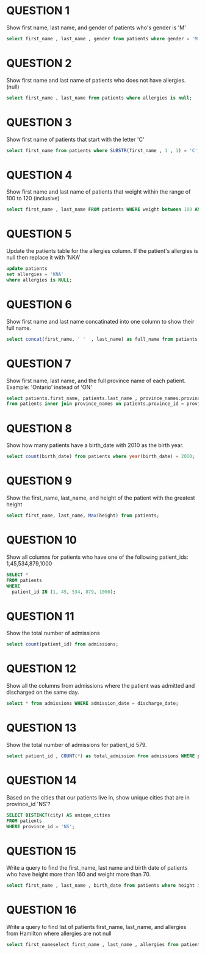 # QUESTION 1
Show first name, last name, and gender of patients who's gender is 'M'
``` sql
select first_name , last_name , gender from patients where gender = 'M';
```

# QUESTION 2
Show first name and last name of patients who does not have allergies. (null)

``` sql
select first_name , last_name from patients where allergies is null;
```

# QUESTION 3
Show first name of patients that start with the letter 'C'

``` sql
select first_name from patients where SUBSTR(first_name , 1 , 1) = 'C';
```
# QUESTION 4

Show first name and last name of patients that weight within the range of 100 to 120 (inclusive)

``` sql
select first_name , last_name FROM patients WHERE weight between 100 AND 120;
```
# QUESTION 5
Update the patients table for the allergies column. If the patient's allergies is null then replace it with 'NKA'

``` sql
update patients 
set allergies = 'KNA'
where allergies is NULL;
```

# QUESTION 6
Show first name and last name concatinated into one column to show their full name.
``` sql
select concat(first_name, ' '  , last_name) as full_name from patients;
```
# QUESTION 7
Show first name, last name, and the full province name of each patient. Example: 'Ontario' instead of 'ON'

``` sql
select patients.first_name, patients.last_name , province_names.province_name
from patients inner join province_names on patients.province_id = province_names.province_id; 
```

# QUESTION 8
Show how many patients have a birth_date with 2010 as the birth year.

``` sql
select count(birth_date) from patients where year(birth_date) = 2010; 
```

# QUESTION 9
Show the first_name, last_name, and height of the patient with the greatest height
``` sql
select first_name, last_name, Max(height) from patients; 
```
# QUESTION 10
Show all columns for patients who have one of the following patient_ids:
1,45,534,879,1000
``` sql
SELECT *
FROM patients
WHERE
  patient_id IN (1, 45, 534, 879, 1000);
```

# QUESTION 11

Show the total number of admissions

``` sql
select count(patient_id) from admissions;
```

# QUESTION 12
Show all the columns from admissions where the patient was admitted and discharged on the same day.
``` sql
select * from admissions WHERE admission_date = discharge_date;
```

# QUESTION 13

Show the total number of admissions for patient_id 579.
``` sql
select patient_id , COUNT(*) as total_admission from admissions WHERE patient_id = 579;
```

# QUESTION 14
Based on the cities that our patients live in, show unique cities that are in province_id 'NS'?

``` sql
SELECT DISTINCT(city) AS unique_cities
FROM patients
WHERE province_id = 'NS';
```
# QUESTION 15
Write a query to find the first_name, last name and birth date of patients who have height more than 160 and weight more than 70.

``` sql
select first_name , last_name , birth_date from patients where height > 160 and weight > 70;
```

# QUESTION 16
Write a query to find list of patients first_name, last_name, and allergies from Hamilton where allergies are not null

``` sql
select first_nameselect first_name , last_name , allergies from patients where city = 'Hamilton' and allergies is not NULL;
```
